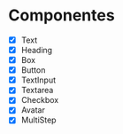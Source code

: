 # Componentes

- [X] Text 
- [X] Heading
- [X] Box
- [X] Button
- [X] TextInput
- [X] Textarea
- [X] Checkbox
- [X] Avatar
- [X] MultiStep